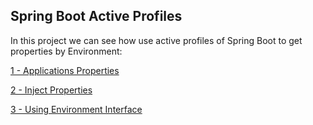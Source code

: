 Spring Boot Active Profiles
---------------------------------

In this project we can see how use active profiles of Spring Boot to get properties by Environment:

[1 - Applications Properties]()

[2 - Inject Properties]()

[3 - Using Environment Interface]()
